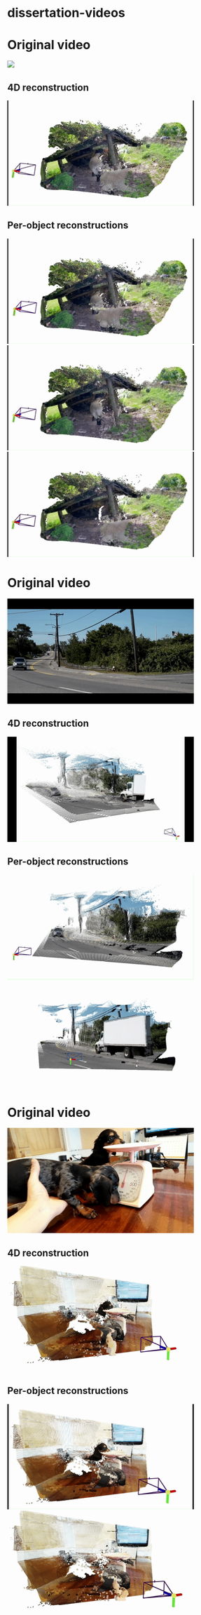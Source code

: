 # dissertation-videos

# Original video
![](./videos/sheep%20mom/mom-sheep.gif)

## 4D reconstruction
![](./videos/sheep%20mom/4d.gif)

## Per-object reconstructions
![](./videos/sheep%20mom/sheep.gif)
![](./videos/sheep%20mom/mom_sheep-front.gif)
![](./videos/sheep%20mom/sheep_back.gif)

# Original video
![](./videos/car%20truck/car-truck.gif)

## 4D reconstruction
![](./videos/car%20truck/4d.gif)

## Per-object reconstructions
![](./videos/car%20truck/car.gif)
![](./videos/car%20truck/truck.gif)

# Original video
![](./videos/dogs%20scale/dogs-scale.gif)

## 4D reconstruction
![](./videos/dogs%20scale/4d.gif)

## Per-object reconstructions
![](./videos/dogs%20scale/dogs.gif)
![](./videos/dogs%20scale/dog_scale_arm.gif)
